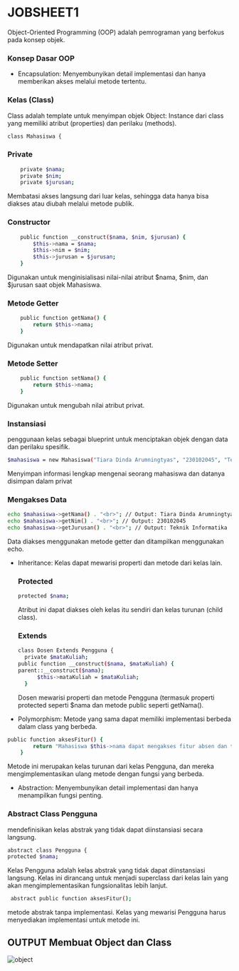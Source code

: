 <H1>JOBSHEET1</H1>

Object-Oriented Programming (OOP) adalah pemrograman yang
berfokus pada konsep objek.

### Konsep Dasar OOP
- Encapsulation: Menyembunyikan detail implementasi dan hanya memberikan
akses melalui metode tertentu.
### Kelas (Class) 

Class adalah template untuk  menyimpan objek
Object: Instance dari class yang memiliki atribut (properties) dan perilaku
(methods).
```bash
class Mahasiswa {
```
### Private

```bash
    private $nama;
    private $nim;
    private $jurusan;
```
Membatasi akses langsung dari luar kelas, sehingga data hanya bisa diakses atau diubah melalui metode publik.

### Constructor
```bash
    public function __construct($nama, $nim, $jurusan) {
        $this->nama = $nama;
        $this->nim = $nim;
        $this->jurusan = $jurusan;
    }
```
Digunakan untuk menginisialisasi nilai-nilai atribut $nama, $nim, dan $jurusan saat objek Mahasiswa.
### Metode Getter 
```bash
    public function getNama() {
        return $this->nama;
    }
```
Digunakan untuk mendapatkan nilai atribut privat.
### Metode Setter
```bash
    public function setNama() {
        return $this->nama;
    }
```
Digunakan untuk mengubah nilai atribut privat.

### Instansiasi
penggunaan kelas sebagai blueprint untuk menciptakan objek dengan data dan perilaku spesifik.

```bash
$mahasiswa = new Mahasiswa("Tiara Dinda Arumningtyas", "230102045", "Teknik Informatika");
```
Menyimpan informasi lengkap mengenai seorang mahasiswa dan datanya disimpan dalam privat

### Mengakses Data

```bash
echo $mahasiswa->getNama() . "<br>"; // Output: Tiara Dinda Arumningtyas
echo $mahasiswa->getNim() . "<br>"; // Output: 230102045
echo $mahasiswa->getJurusan() . "<br>"; // Output: Teknik Informatika
```
Data diakses menggunakan metode getter dan ditampilkan menggunakan echo.

- Inheritance: Kelas dapat mewarisi properti dan metode dari kelas lain.
  ### Protected
  ```bash
  protected $nama;
  ```
  Atribut ini dapat diakses oleh kelas itu sendiri dan kelas turunan (child class).
  ### Extends
  ```bash
  class Dosen Extends Pengguna {
    private $mataKuliah;
  public function __construct($nama, $mataKuliah) {
  parent::__construct($nama);
        $this->mataKuliah = $mataKuliah;
    }
  ```
  Dosen mewarisi properti dan metode Pengguna (termasuk properti protected seperti $nama dan metode public seperti getNama().

  
  
- Polymorphism: Metode yang sama dapat memiliki implementasi berbeda
dalam class yang berbeda.

```bash
public function aksesFitur() {
        return "Mahasiswa $this->nama dapat mengakses fitur absen dan tugas";
    }
```
Metode ini merupakan kelas turunan dari kelas Pengguna, dan mereka mengimplementasikan ulang metode dengan fungsi yang berbeda.

- Abstraction: Menyembunyikan detail implementasi dan hanya menampilkan
fungsi penting.

### Abstract Class Pengguna 
mendefinisikan kelas abstrak yang tidak dapat diinstansiasi secara langsung.

```bash
abstract class Pengguna {
protected $nama;
```
Kelas Pengguna adalah kelas abstrak yang tidak dapat diinstansiasi langsung. Kelas ini dirancang untuk menjadi superclass dari kelas lain yang akan mengimplementasikan fungsionalitas lebih lanjut.

```bash
 abstract public function aksesFitur();
```
metode abstrak tanpa implementasi. Kelas yang mewarisi Pengguna harus menyediakan implementasi untuk metode ini.

## OUTPUT Membuat Object dan Class
![object](https://github.com/user-attachments/assets/8b9382e4-8ab9-4d56-acdf-695df321c6cb)
